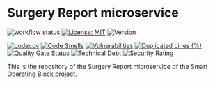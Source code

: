 # Surgery Report microservice

![workflow status](https://github.com/smartoperatingblock/surgery-report-microservice/actions/workflows/build-and-deploy.yml/badge.svg)
[![License: MIT](https://img.shields.io/badge/License-MIT-yellow.svg)](https://opensource.org/licenses/MIT)
![Version](https://img.shields.io/github/v/release/smartoperatingblock/surgery-report-microservice?style=plastic)

[![codecov](https://codecov.io/gh/SmartOperatingBlock/surgery-report-microservice/branch/main/graph/badge.svg?token=7GL0gAUkQp)](https://codecov.io/gh/SmartOperatingBlock/surgery-report-microservice)
[![Code Smells](https://sonarcloud.io/api/project_badges/measure?project=SmartOperatingBlock_surgery-report-microservice&metric=code_smells)](https://sonarcloud.io/summary/new_code?id=SmartOperatingBlock_surgery-report-microservice)
[![Vulnerabilities](https://sonarcloud.io/api/project_badges/measure?project=SmartOperatingBlock_surgery-report-microservice&metric=vulnerabilities)](https://sonarcloud.io/summary/new_code?id=SmartOperatingBlock_surgery-report-microservice)
[![Duplicated Lines (%)](https://sonarcloud.io/api/project_badges/measure?project=SmartOperatingBlock_surgery-report-microservice&metric=duplicated_lines_density)](https://sonarcloud.io/summary/new_code?id=SmartOperatingBlock_surgery-report-microservice)
[![Quality Gate Status](https://sonarcloud.io/api/project_badges/measure?project=SmartOperatingBlock_surgery-report-microservice&metric=alert_status)](https://sonarcloud.io/summary/new_code?id=SmartOperatingBlock_surgery-report-microservice)
[![Technical Debt](https://sonarcloud.io/api/project_badges/measure?project=SmartOperatingBlock_surgery-report-microservice&metric=sqale_index)](https://sonarcloud.io/summary/new_code?id=SmartOperatingBlock_surgery-report-microservice)
[![Security Rating](https://sonarcloud.io/api/project_badges/measure?project=SmartOperatingBlock_surgery-report-microservice&metric=security_rating)](https://sonarcloud.io/summary/new_code?id=SmartOperatingBlock_surgery-report-microservice)

This is the repository of the Surgery Report microservice of the Smart Operating Block project.